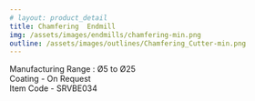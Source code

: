 ```yaml
---
# layout: product_detail
title: Chamfering  Endmill
img: /assets/images/endmills/chamfering-min.png
outline: /assets/images/outlines/Chamfering_Cutter-min.png
---
```

Manufacturing Range : Ø5 to Ø25<br>
Coating - On Request<br>
Item Code - SRVBE034